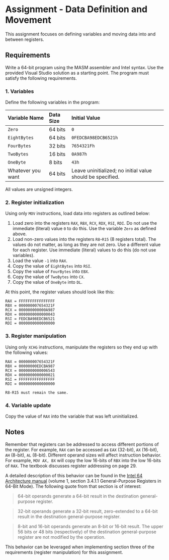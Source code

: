 # Assignment - Data Definition and Movement

This assignment focuses on defining variables and moving data into and between registers.

## Requirements

Write a 64-bit program using the MASM assembler and Intel syntax. Use the provided Visual Studio solution as a starting point. The program must satisfy the following requirements.

### 1. Variables

Define the following variables in the program:

| Variable Name | Data Size | Initial Value |
|:----|:--|:--|
| `Zero` | 64 bits | `0` |
| `EightBytes` | 64 bits | `0FEDCBA98EDCB6521h` |
| `FourBytes` | 32 bits | `7654321Fh` |
| `TwoBytes` | 16 bits | `0A987h` |
| `OneByte` | 8 bits | `43h` |
| Whatever you want | 64 bits | Leave uninitialized; no initial value should be specified. |

All values are unsigned integers.

### 2. Register initialization

Using only `MOV` instructions, load data into registers as outlined below:

1. Load zero into the registers `RAX`, `RBX`, `RCX`, `RDX`, `RSI`, `RDI`. Do not use the immediate (literal) value `0` to do this. Use the variable `Zero` as defined above.
1. Load non-zero values into the registers `R8`-`R15` (8 registers total). The values do not matter, as long as they are not zero. Use a different value for each register. Use immediate (literal) values to do this (do not use variables).
1. Load the value `-1` into `RAX`.
1. Copy the value of `EightBytes` into `RSI`.
1. Copy the value of `FourBytes` into `EBX`.
1. Copy the value of `TwoBytes` into `CX`.
1. Copy the value of `OneByte` into `DL`.

At this point, the register values should look like this:

```
RAX = FFFFFFFFFFFFFFFF
RBX = 000000007654321F
RCX = 000000000000A987
RDX = 0000000000000043
RSI = FEDCBA98EDCB6521
RDI = 0000000000000000
```

### 3. Register manipulation

Using only `XCHG` instructions, manipulate the registers so they end up with the following values: 

```
RAX = 000000007654321F
RBX = 00000000EDCBA987
RCX = 0000000000006543
RDX = 0000000000000021
RSI = FFFFFFFFFFFFFFFF
RDI = 0000000000000000

R8-R15 must remain the same.
```

### 4. Variable update

Copy the value of `RAX` into the variable that was left uninitialized.

## Notes

Remember that registers can be addressed to access different portions of the register. For example, `RAX` can be accessed as `EAX` (32-bit), `AX` (16-bit), `AH` (8-bit), `AL` (8-bit). Different operand sizes will affect instruction behavior. For example, `MOV AX, BX` will copy the low 16-bits of `RBX` into the low 16-bits of `RAX`. The textbook discusses register addressing on page 29.

A detailed description of this behavior can be found in the [Intel 64 Architecture manual](https://www.intel.com/content/www/us/en/developer/articles/technical/intel-sdm.html) (volume 1, section 3.4.1.1 General-Purpose Registers in 64-Bit Mode). The following quote from that section is of interest:

>64-bit operands generate a 64-bit result in the destination general-purpose register.

>32-bit operands generate a 32-bit result, zero-extended to a 64-bit result in the destination general-purpose register.

>8-bit and 16-bit operands generate an 8-bit or 16-bit result. The upper 56 bits or 48 bits (respectively) of the destination general-purpose register are not modified by the operation.

This behavior can be leveraged when implementing section three of the requirements (register manipulation) for this assignment.
